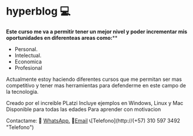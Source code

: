 # hyperblog 💻

**Este curso me va a permitir tener un mejor nivel y poder incrementar mis oportunidades en diferenteas areas como:****
- Personal.
- Intelectual.
- Economica
- Profesional

Actualmente estoy haciendo diferentes cursos que me permitan ser mas competitivo y tener mas herramientas para defenderme en este campo de la tecnologia.

Creado por el increible PLatzi
Incluye ejemplos en Windows, Linux y Mac
Disponible para todas las edades
Para aprender con motivacion

Contactame:
💬 [WhatsApp.](http://https://web.whatsapp.com/ "WhatsApp.")
💌[Email](http://leomoralesalazar@gmail.com "Email")
📞[Telefono](http://(+57) 310 597 3492 "Telefono")